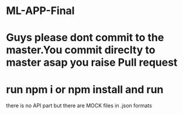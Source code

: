# ML-APP-Final
# Guys please dont commit to the master.You commit direclty to master asap you raise Pull request
# run npm i or npm install and run
there is no API part but there are MOCK files in .json formats

